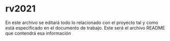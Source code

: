 # rv2021
En este archivo se editará todo lo relacionado con el proyecto tal y como está especificado en el documento de trabajo. Este será el archivo README que contendrá esa información
